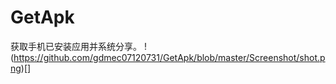 # GetApk
获取手机已安装应用并系统分享。
!(https://github.com/gdmec07120731/GetApk/blob/master/Screenshot/shot.png)[]
